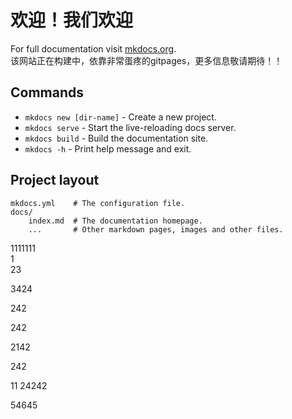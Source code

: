 # 欢迎！我们欢迎

For full documentation visit [mkdocs.org](https://www.mkdocs.org).  
该网站正在构建中，依靠非常蛋疼的gitpages，更多信息敬请期待！！


## Commands

* `mkdocs new [dir-name]` - Create a new project.
* `mkdocs serve` - Start the live-reloading docs server.
* `mkdocs build` - Build the documentation site.
* `mkdocs -h` - Print help message and exit.

## Project layout

    mkdocs.yml    # The configuration file.
    docs/
        index.md  # The documentation homepage.
        ...       # Other markdown pages, images and other files.
1111111   
1  
23

3424

242


242


2142


242



11
24242


54645



